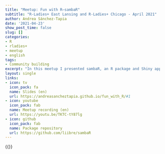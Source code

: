 ```yaml
---
title: "Meetup: Fun with R—sambaR"
subtitle: "R-Ladies+ East Lansing and R-Ladies+ Chicago - April 2021"
author: Andrea Sánchez-Tapia
date: '2021-04-23'
show_post_time: false
slug: []
categories:
- R
- rladies+
- meetup
- english
tags:
- Community building
excerpt: "In this meetup I presented sambaR, an R package and Shiny app to translate lyrics from the Genius database"
layout: single
links:
- icon: tv
  icon_pack: fa
  name: Slides (en)
  url: https://andreasancheztapia.github.io/fun_with_R/#1
- icon: youtube
  icon_pack: fab
  name: Meetup recording (en)
  url: https://youtu.be/TKTC-tY87lg
- icon: github
  icon_pack: fab
  name: Package repository
  url: https://github.com/liibre/sambaR
---
```


{{<youtube id=TKTC-tY87lg title="Fun with R meetup session">}}
